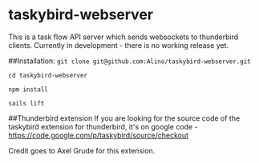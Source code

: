 taskybird-webserver
===================

This is a task flow API server which sends websockets to thunderbird clients.
Currently in development - there is no working release yet.

##Installation:
`git clone git@github.com:Alino/taskybird-webserver.git`

`cd taskybird-webserver`

`npm install`

`sails lift`

##Thunderbird extension
If you are looking for the source code of the taskybird extension for thunderbird, it's on google code - https://code.google.com/p/taskybird/source/checkout

Credit goes to Axel Grude for this extension.
